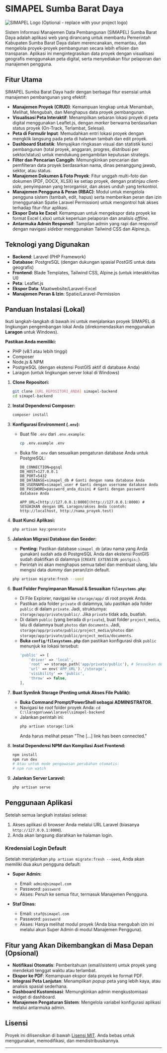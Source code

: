 # SIMAPEL Sumba Barat Daya

![SIMAPEL Logo (Optional - replace with your project logo)](https://via.placeholder.com/150/007bff/FFFFFF?text=SIMAPEL+SBD)

Sistem Informasi Manajemen Data Pembangunan (SIMAPEL) Sumba Barat Daya adalah aplikasi web yang dirancang untuk membantu Pemerintah Kabupaten Sumba Barat Daya dalam merencanakan, memantau, dan mengelola proyek-proyek pembangunan secara lebih efisien dan transparan. Aplikasi ini mengintegrasikan data proyek dengan visualisasi geografis menggunakan peta digital, serta menyediakan fitur pelaporan dan manajemen pengguna.

## Fitur Utama

SIMAPEL Sumba Barat Daya hadir dengan berbagai fitur esensial untuk manajemen pembangunan yang efektif:

* **Manajemen Proyek (CRUD)**: Kemampuan lengkap untuk Menambah, Melihat, Mengubah, dan Menghapus data proyek pembangunan.
* **Visualisasi Peta Interaktif**: Menampilkan sebaran lokasi proyek di peta digital menggunakan Leaflet.js, dengan *marker* berwarna berdasarkan status proyek (On-Track, Terlambat, Selesai).
* **Peta di Formulir Input**: Memudahkan entri lokasi proyek dengan mengklik langsung pada peta di halaman tambah dan edit proyek.
* **Dashboard Statistik**: Menyajikan ringkasan visual dan statistik kunci pembangunan (total proyek, anggaran, progres, distribusi per sektor/status) untuk mendukung pengambilan keputusan strategis.
* **Filter dan Pencarian Canggih**: Memungkinkan pencarian dan pemfilteran data proyek berdasarkan nama, dinas penanggung jawab, sektor, atau status.
* **Manajemen Dokumen & Foto Proyek**: Fitur unggah multi-foto dan dokumen (PDF, DOCX, XLSX) ke setiap proyek, dengan pratinjau *client-side*, penyimpanan yang terorganisir, dan akses unduh yang terkontrol.
* **Manajemen Pengguna & Peran (RBAC)**: Modul untuk mengelola pengguna sistem (tambah, edit, hapus) serta memberikan peran dan izin (menggunakan Spatie Laravel Permission) untuk mengontrol hak akses terhadap fitur-fitur aplikasi.
* **Ekspor Data ke Excel**: Kemampuan untuk mengekspor data proyek ke format Excel (.xlsx) untuk keperluan pelaporan dan analisis *offline*.
* **Antarmuka Admin Responsif**: Tampilan admin yang rapi dan responsif dengan navigasi *sidebar* menggunakan Tailwind CSS dan Alpine.js.

## Teknologi yang Digunakan

* **Backend**: Laravel (PHP Framework)
* **Database**: PostgreSQL (dengan dukungan spasial PostGIS untuk data geografis)
* **Frontend**: Blade Templates, Tailwind CSS, Alpine.js (untuk interaktivitas UI)
* **Peta**: Leaflet.js
* **Ekspor Data**: Maatwebsite/Laravel-Excel
* **Manajemen Peran & Izin**: Spatie/Laravel-Permission

## Panduan Instalasi (Lokal)

Ikuti langkah-langkah di bawah ini untuk menjalankan proyek SIMAPEL di lingkungan pengembangan lokal Anda (direkomendasikan menggunakan **Laragon** untuk Windows).

**Pastikan Anda memiliki:**
* PHP (v8.1 atau lebih tinggi)
* Composer
* Node.js & NPM
* PostgreSQL (dengan ekstensi PostGIS aktif di database Anda)
* Laragon (untuk lingkungan server lokal di Windows)

1.  **Clone Repositori:**
    ```bash
    git clone [URL_REPOSITORI_ANDA] simapel-backend
    cd simapel-backend
    ```

2.  **Instal Dependensi Composer:**
    ```bash
    composer install
    ```

3.  **Konfigurasi Environment (`.env`):**
    * Buat file `.env` dari `.env.example`:
        ```bash
        cp .env.example .env
        ```
    * Buka file `.env` dan sesuaikan pengaturan database Anda untuk PostgreSQL:
        ```dotenv
        DB_CONNECTION=pgsql
        DB_HOST=127.0.0.1
        DB_PORT=5432
        DB_DATABASE=simapel_db # Ganti dengan nama database Anda
        DB_USERNAME=simapel_user # Ganti dengan username database Anda
        DB_PASSWORD=password_anda_disini # Ganti dengan password database Anda

        APP_URL=[http://127.0.0.1:8000](http://127.0.0.1:8000) # SESUAIKAN dengan URL Laragon/akses Anda (contoh: http://localhost, http://nama_proyek.test)
        ```

4.  **Buat Kunci Aplikasi:**
    ```bash
    php artisan key:generate
    ```

5.  **Jalankan Migrasi Database dan Seeder:**
    * **Penting:** Pastikan database `simapel_db` (atau nama yang Anda gunakan) sudah ada di PostgreSQL Anda dan ekstensi PostGIS sudah diaktifkan di dalamnya (`CREATE EXTENSION postgis;`).
    * Perintah ini akan menghapus semua tabel dan membuat ulang, lalu mengisi data *dummy* dan peran/izin default.
    ```bash
    php artisan migrate:fresh --seed
    ```

6.  **Buat Folder Penyimpanan Manual & Sesuaikan `filesystems.php`:**
    * Di File Explorer, navigasi ke `storage/app/` di root proyek Anda.
    * Pastikan ada folder `private` di dalamnya, lalu pastikan ada folder `public` di dalam `private`. Jadi, strukturnya: `storage/app/private/public/`. Jika `private` tidak ada, buatlah.
    * Di dalam `public` (yang berada di `private`), buat folder `project_media`, lalu di dalamnya buat `photos` dan `documents`. Jadi, `storage/app/private/public/project_media/photos` dan `storage/app/private/public/project_media/documents`.
    * **Buka `config/filesystems.php`** dan pastikan konfigurasi disk `public` menunjuk ke lokasi tersebut:
        ```php
        'public' => [
            'driver' => 'local',
            'root' => storage_path('app/private/public'), # Sesuaikan dengan lokasi penyimpanan Anda
            'url' => env('APP_URL').'/storage',
            'visibility' => 'public',
            'throw' => false,
        ],
        ```

7.  **Buat Symlink Storage (Penting untuk Akses File Publik):**
    * **Buka Command Prompt/PowerShell sebagai ADMINISTRATOR.**
    * Navigasi ke *root* folder proyek Anda: `cd C:\laragon\www\laravel\simapel-backend`
    * Jalankan perintah ini:
        ```bash
        php artisan storage:link
        ```
        Anda harus melihat pesan "The [...] link has been connected."

8.  **Instal Dependensi NPM dan Kompilasi Aset Frontend:**
    ```bash
    npm install
    npm run dev
    # Atau untuk mode pengawasan perubahan otomatis:
    # npm run watch
    ```

9.  **Jalankan Server Laravel:**
    ```bash
    php artisan serve
    ```

## Penggunaan Aplikasi

Setelah semua langkah instalasi selesai:

1.  Akses aplikasi di browser Anda melalui URL Laravel (biasanya `http://127.0.0.1:8000`).
2.  Anda akan langsung diarahkan ke halaman login.

### Kredensial Login Default

Setelah menjalankan `php artisan migrate:fresh --seed`, Anda akan memiliki dua akun pengguna default:

* **Super Admin:**
    * Email: `admin@simapel.com`
    * Password: `password`
    * Akses: Penuh ke semua fitur, termasuk Manajemen Pengguna.

* **Staf Dinas:**
    * Email: `staf@simapel.com`
    * Password: `password`
    * Akses: Hanya melihat modul proyek (Anda bisa mengubah izin ini melalui akun Super Admin di modul Manajemen Pengguna).

## Fitur yang Akan Dikembangkan di Masa Depan (Opsional)

* **Notifikasi Otomatis**: Pemberitahuan (email/sistem) untuk proyek yang mendekati tenggat waktu atau terlambat.
* **Ekspor ke PDF**: Kemampuan ekspor data proyek ke format PDF.
* **Integrasi Peta Lanjutan**: Menampilkan *popup* peta yang lebih kaya, atau analisis spasial sederhana.
* **Dashboard Kustomisasi**: Memungkinkan admin mengkustomisasi widget di dashboard.
* **Manajemen Pengaturan Sistem**: Mengelola variabel konfigurasi aplikasi melalui antarmuka admin.

## Lisensi

Proyek ini dilisensikan di bawah [Lisensi MIT](https://opensource.org/licenses/MIT). Anda bebas untuk menggunakan, memodifikasi, dan mendistribusikannya.

---
